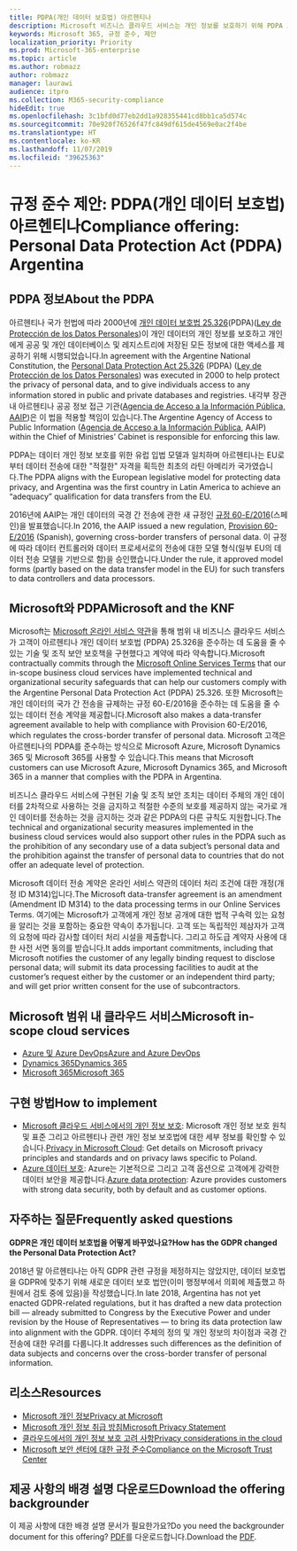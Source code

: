 ```yaml
---
title: PDPA(개인 데이터 보호법) 아르헨티나
description: Microsoft 비즈니스 클라우드 서비스는 개인 정보를 보호하기 위해 PDPA 표준을 준수합니다.
keywords: Microsoft 365, 규정 준수, 제안
localization_priority: Priority
ms.prod: Microsoft-365-enterprise
ms.topic: article
ms.author: robmazz
author: robmazz
manager: laurawi
audience: itpro
ms.collection: M365-security-compliance
hideEdit: true
ms.openlocfilehash: 3c1bfd0d77eb2dd1a928355441cd8bb1ca5d574c
ms.sourcegitcommit: 70e920f76526f47fc849df615de4569e0ac2f4be
ms.translationtype: HT
ms.contentlocale: ko-KR
ms.lasthandoff: 11/07/2019
ms.locfileid: "39625363"
---
```

# <a name="compliance-offering-personal-data-protection-act-pdpa-argentina"></a><span data-ttu-id="b6cf4-104">규정 준수 제안: PDPA(개인 데이터 보호법) 아르헨티나</span><span class="sxs-lookup"><span data-stu-id="b6cf4-104">Compliance offering: Personal Data Protection Act (PDPA) Argentina</span></span>

## <a name="about-the-pdpa"></a><span data-ttu-id="b6cf4-105">PDPA 정보</span><span class="sxs-lookup"><span data-stu-id="b6cf4-105">About the PDPA</span></span>

<span data-ttu-id="b6cf4-106">아르헨티나 국가 헌법에 따라 2000년에 [개인 데이터 보호법 25.326](https://unpan1.un.org/intradoc/groups/public/documents/un-dpadm/unpan044147.pdf)(PDPA)([Ley de Protección de los Datos Personales](https://servicios.infoleg.gob.ar/infolegInternet/anexos/60000-64999/64790/norma.htm))이 개인 데이터의 개인 정보를 보호하고 개인에게 공공 및 개인 데이터베이스 및 레지스트리에 저장된 모든 정보에 대한 액세스를 제공하기 위해 시행되었습니다.</span><span class="sxs-lookup"><span data-stu-id="b6cf4-106">In agreement with the Argentine National Constitution, the [Personal Data Protection Act 25.326](https://unpan1.un.org/intradoc/groups/public/documents/un-dpadm/unpan044147.pdf) (PDPA) ([Ley de Protección de los Datos Personales](https://servicios.infoleg.gob.ar/infolegInternet/anexos/60000-64999/64790/norma.htm)) was executed in 2000 to help protect the privacy of personal data, and to give individuals access to any information stored in public and private databases and registries.</span></span> <span data-ttu-id="b6cf4-107">내각부 장관 내 아르헨티나 공공 정보 접근 기관([Agencia de Acceso a la Información Pública, AAIP](https://www.argentina.gob.ar/aaip))은 이 법을 적용할 책임이 있습니다.</span><span class="sxs-lookup"><span data-stu-id="b6cf4-107">The Argentine Agency of Access to Public Information ([Agencia de Acceso a la Información Pública](https://www.argentina.gob.ar/aaip), AAIP) within the Chief of Ministries’ Cabinet is responsible for enforcing this law.</span></span>

<span data-ttu-id="b6cf4-108">PDPA는 데이터 개인 정보 보호를 위한 유럽 입법 모델과 일치하며 아르헨티나는 EU로부터 데이터 전송에 대한 "적절한" 자격을 획득한 최초의 라틴 아메리카 국가였습니다.</span><span class="sxs-lookup"><span data-stu-id="b6cf4-108">The PDPA aligns with the European legislative model for protecting data privacy, and Argentina was the first country in Latin America to achieve an “adequacy” qualification for data transfers from the EU.</span></span>

<span data-ttu-id="b6cf4-109">2016년에 AAIP는 개인 데이터의 국경 간 전송에 관한 새 규정인 [규정 60-E/2016](https://servicios.infoleg.gob.ar/infolegInternet/anexos/265000-269999/267922/norma.htm)(스페인)을 발표했습니다.</span><span class="sxs-lookup"><span data-stu-id="b6cf4-109">In 2016, the AAIP issued a new regulation, [Provision 60-E/2016](https://servicios.infoleg.gob.ar/infolegInternet/anexos/265000-269999/267922/norma.htm) (Spanish), governing cross-border transfers of personal data.</span></span> <span data-ttu-id="b6cf4-110">이 규정에 따라 데이터 컨트롤러와 데이터 프로세서로의 전송에 대한 모델 형식(일부 EU의 데이터 전송 모델을 기반으로 함)을 승인했습니다.</span><span class="sxs-lookup"><span data-stu-id="b6cf4-110">Under the rule, it approved model forms (partly based on the data transfer model in the EU) for such transfers to data controllers and data processors.</span></span>

## <a name="microsoft-and-the-pdpa"></a><span data-ttu-id="b6cf4-111">Microsoft와 PDPA</span><span class="sxs-lookup"><span data-stu-id="b6cf4-111">Microsoft and the KNF</span></span>

<span data-ttu-id="b6cf4-112">Microsoft는 [Microsoft 온라인 서비스 약관](https://www.microsoftvolumelicensing.com/DocumentSearch.aspx?Mode=3&DocumentTypeId=31)을 통해 범위 내 비즈니스 클라우드 서비스가 고객이 아르헨티나 개인 데이터 보호법 (PDPA) 25.326을 준수하는 데 도움을 줄 수 있는 기술 및 조직 보안 보호책을 구현했다고 계약에 따라 약속합니다.</span><span class="sxs-lookup"><span data-stu-id="b6cf4-112">Microsoft contractually commits through the [Microsoft Online Services Terms](https://www.microsoftvolumelicensing.com/DocumentSearch.aspx?Mode=3&DocumentTypeId=31) that our in-scope business cloud services have implemented technical and organizational security safeguards that can help our customers comply with the Argentine Personal Data Protection Act (PDPA) 25.326.</span></span> <span data-ttu-id="b6cf4-113">또한 Microsoft는 개인 데이터의 국가 간 전송을 규제하는 규정 60-E/2016을 준수하는 데 도움을 줄 수 있는 데이터 전송 계약을 제공합니다.</span><span class="sxs-lookup"><span data-stu-id="b6cf4-113">Microsoft also makes a data-transfer agreement available to help with compliance with Provision 60-E/2016, which regulates the cross-border transfer of personal data.</span></span> <span data-ttu-id="b6cf4-114">Microsoft 고객은 아르헨티나의 PDPA를 준수하는 방식으로 Microsoft Azure, Microsoft Dynamics 365 및 Microsoft 365를 사용할 수 있습니다.</span><span class="sxs-lookup"><span data-stu-id="b6cf4-114">This means that Microsoft customers can use Microsoft Azure, Microsoft Dynamics 365, and Microsoft 365 in a manner that complies with the PDPA in Argentina.</span></span>

<span data-ttu-id="b6cf4-115">비즈니스 클라우드 서비스에 구현된 기술 및 조직 보안 조치는 데이터 주체의 개인 데이터를 2차적으로 사용하는 것을 금지하고 적절한 수준의 보호를 제공하지 않는 국가로 개인 데이터를 전송하는 것을 금지하는 것과 같은 PDPA의 다른 규칙도 지원합니다.</span><span class="sxs-lookup"><span data-stu-id="b6cf4-115">The technical and organizational security measures implemented in the business cloud services would also support other rules in the PDPA such as the prohibition of any secondary use of a data subject’s personal data and the prohibition against the transfer of personal data to countries that do not offer an adequate level of protection.</span></span>

<span data-ttu-id="b6cf4-116">Microsoft 데이터 전송 계약은 온라인 서비스 약관의 데이터 처리 조건에 대한 개정(개정 ID M314)입니다.</span><span class="sxs-lookup"><span data-stu-id="b6cf4-116">The Microsoft data-transfer agreement is an amendment (Amendment ID M314) to the data processing terms in our Online Services Terms.</span></span> <span data-ttu-id="b6cf4-117">여기에는 Microsoft가 고객에게 개인 정보 공개에 대한 법적 구속력 있는 요청을 알리는 것을 포함하는 중요한 약속이 추가됩니다. 고객 또는 독립적인 제삼자가 고객의 요청에 따라 감사할 데이터 처리 시설을 제출합니다. 그리고 하도급 계약자 사용에 대한 사전 서면 동의를 받습니다.</span><span class="sxs-lookup"><span data-stu-id="b6cf4-117">It adds important commitments, including that Microsoft notifies the customer of any legally binding request to disclose personal data; will submit its data processing facilities to audit at the customer’s request either by the customer or an independent third party; and will get prior written consent for the use of subcontractors.</span></span>

## <a name="microsoft-in-scope-cloud-services"></a><span data-ttu-id="b6cf4-118">Microsoft 범위 내 클라우드 서비스</span><span class="sxs-lookup"><span data-stu-id="b6cf4-118">Microsoft in-scope cloud services</span></span>

- [<span data-ttu-id="b6cf4-119">Azure 및 Azure DevOps</span><span class="sxs-lookup"><span data-stu-id="b6cf4-119">Azure and Azure DevOps</span></span>](https://gallery.technet.microsoft.com/Overview-of-Azure-c1be3942)
- [<span data-ttu-id="b6cf4-120">Dynamics 365</span><span class="sxs-lookup"><span data-stu-id="b6cf4-120">Dynamics 365</span></span>](https://download.microsoft.com/download/E/1/9/E1977163-7A86-4812-AC18-C03ADC958AAF/Microsoft_Dynamics_365_Cloud_Service_Compliance_Datasheet.pdf)
- [<span data-ttu-id="b6cf4-121">Microsoft 365</span><span class="sxs-lookup"><span data-stu-id="b6cf4-121">Microsoft 365</span></span>](https://servicetrust.microsoft.com/ViewPage/TrustDocuments?command=Download&downloadType=Document&downloadId=9f756cce-b15d-45a9-94d7-6a583dee4401&docTab=6d000410-c9e9-11e7-9a91-892aae8839ad_Compliance_Guides)

## <a name="how-to-implement"></a><span data-ttu-id="b6cf4-122">구현 방법</span><span class="sxs-lookup"><span data-stu-id="b6cf4-122">How to implement</span></span>

- <span data-ttu-id="b6cf4-123">[Microsoft 클라우드 서비스에서의 개인 정보 보호](https://www.microsoft.com/download/details.aspx?id=55710): Microsoft 개인 정보 보호 원칙 및 표준 그리고 아르헨티나 관련 개인 정보 보호법에 대한 세부 정보를 확인할 수 있습니다.</span><span class="sxs-lookup"><span data-stu-id="b6cf4-123">[Privacy in Microsoft Cloud](https://www.microsoft.com/download/details.aspx?id=55710): Get details on Microsoft privacy principles and standards and on privacy laws specific to Poland.</span></span>  
- <span data-ttu-id="b6cf4-124">[Azure 데이터 보호](https://docs.microsoft.com/azure/security/azure-protection-of-customer-data): Azure는 기본적으로 그리고 고객 옵션으로 고객에게 강력한 데이터 보안을 제공합니다.</span><span class="sxs-lookup"><span data-stu-id="b6cf4-124">[Azure data protection](https://docs.microsoft.com/azure/security/azure-protection-of-customer-data): Azure provides customers with strong data security, both by default and as customer options.</span></span>

## <a name="frequently-asked-questions"></a><span data-ttu-id="b6cf4-125">자주하는 질문</span><span class="sxs-lookup"><span data-stu-id="b6cf4-125">Frequently asked questions</span></span>

<span data-ttu-id="b6cf4-126">**GDPR은 개인 데이터 보호법을 어떻게 바꾸었나요?**</span><span class="sxs-lookup"><span data-stu-id="b6cf4-126">**How has the GDPR changed the Personal Data Protection Act?**</span></span>

<span data-ttu-id="b6cf4-127">2018년 말 아르헨티나는 아직 GDPR 관련 규정을 제정하지는 않았지만, 데이터 보호법을 GDPR에 맞추기 위해 새로운 데이터 보호 법안(이미 행정부에서 의회에 제출했고 하원에서 검토 중에 있음)을 작성했습니다.</span><span class="sxs-lookup"><span data-stu-id="b6cf4-127">In late 2018, Argentina has not yet enacted GDPR-related regulations, but it has drafted a new data protection bill — already submitted to Congress by the Executive Power and under revision by the House of Representatives — to bring its data protection law into alignment with the GDPR.</span></span> <span data-ttu-id="b6cf4-128">데이터 주체의 정의 및 개인 정보의 차이점과 국경 간 전송에 대한 우려를 다룹니다.</span><span class="sxs-lookup"><span data-stu-id="b6cf4-128">It addresses such differences as the definition of data subjects and concerns over the cross-border transfer of personal information.</span></span>

## <a name="resources"></a><span data-ttu-id="b6cf4-129">리소스</span><span class="sxs-lookup"><span data-stu-id="b6cf4-129">Resources</span></span>

- [<span data-ttu-id="b6cf4-130">Microsoft 개인 정보</span><span class="sxs-lookup"><span data-stu-id="b6cf4-130">Privacy at Microsoft</span></span>](https://privacy.microsoft.com)
- [<span data-ttu-id="b6cf4-131">Microsoft 개인 정보 취급 방침</span><span class="sxs-lookup"><span data-stu-id="b6cf4-131">Microsoft Privacy Statement</span></span>](https://privacy.microsoft.com/privacystatement)
- [<span data-ttu-id="b6cf4-132">클라우드에서의 개인 정보 보호 고려 사항</span><span class="sxs-lookup"><span data-stu-id="b6cf4-132">Privacy considerations in the cloud</span></span>](https://download.microsoft.com/download/0/9/D/09DE47F6-F9E5-4C14-B9E8-E8119A130ACC/Privacy_considerations_in_the_cloud.pdf)
- [<span data-ttu-id="b6cf4-133">Microsoft 보안 센터에 대한 규정 준수</span><span class="sxs-lookup"><span data-stu-id="b6cf4-133">Compliance on the Microsoft Trust Center</span></span>](https://www.microsoft.com/trust-center/compliance/compliance-overview)

## <a name="download-the-offering-backgrounder"></a><span data-ttu-id="b6cf4-134">제공 사항의 배경 설명 다운로드</span><span class="sxs-lookup"><span data-stu-id="b6cf4-134">Download the offering backgrounder</span></span>

<span data-ttu-id="b6cf4-135">이 제공 사항에 대한 배경 설명 문서가 필요한가요?</span><span class="sxs-lookup"><span data-stu-id="b6cf4-135">Do you need the backgrounder document for this offering?</span></span> <span data-ttu-id="b6cf4-136">[PDF](https://download.microsoft.com/download/7/0/1/7018F836-AE7C-4E98-8159-C6AA04D803CB/PDPA-Compliance.pdf)를 다운로드합니다.</span><span class="sxs-lookup"><span data-stu-id="b6cf4-136">Download the [PDF](https://download.microsoft.com/download/7/0/1/7018F836-AE7C-4E98-8159-C6AA04D803CB/PDPA-Compliance.pdf).</span></span>
